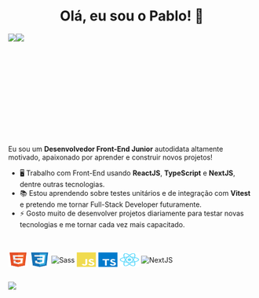 <h1 align="center">Olá, eu sou o Pablo! 👋</h1>

<div style="display: flex" align="center">
<img align="center" height="180em" src="https://github-readme-stats.vercel.app/api?username=pablohfr&theme=dracula">
<img align="center" height="180em" src="https://github-readme-stats.vercel.app/api/top-langs/?username=pablohfr&layout=compact&theme=dracula" >
</div><br>

##

Eu sou um **Desenvolvedor Front-End Junior** autodidata altamente motivado, apaixonado por aprender e construir novos projetos!
<br>
- 🖥 Trabalho com Front-End usando **ReactJS**, **TypeScript** e **NextJS**, dentre outras tecnologias.
- 📚 Estou aprendendo sobre testes unitários e de integração com **Vitest** e pretendo me tornar Full-Stack Developer futuramente.
- ⚡ Gosto muito de desenvolver projetos diariamente para testar novas tecnologias e me tornar cada vez mais capacitado.
<br>

<div style="display: inline_block"><br>
  <img align="center" alt="HTML" height="30" width="40" src="https://raw.githubusercontent.com/devicons/devicon/master/icons/html5/html5-original.svg">
  <img align="center" alt="CSS" height="30" width="40" src="https://raw.githubusercontent.com/devicons/devicon/master/icons/css3/css3-original.svg">
  <img align="center" alt="Sass" height="30" width="40" src="https://cdn.jsdelivr.net/gh/devicons/devicon/icons/sass/sass-original.svg">
  <img align="center" alt="JavaScript" height="30" width="40" src="https://raw.githubusercontent.com/devicons/devicon/master/icons/javascript/javascript-plain.svg">
  <img align="center" alt="TypeScript" height="30" width="40" src="https://raw.githubusercontent.com/devicons/devicon/master/icons/typescript/typescript-plain.svg">
  <img align="center" alt="React" height="30" width="40" src="https://raw.githubusercontent.com/devicons/devicon/master/icons/react/react-original.svg">
  <img align="center" alt="NextJS" height="30" width="40"  src="https://cdn.jsdelivr.net/gh/devicons/devicon/icons/nextjs/nextjs-original-wordmark.svg" />
</div>
  
  ##
 
<div> 
  <a href="https://www.linkedin.com/in/pablo-roscoche/" target="_blank"><img src="https://img.shields.io/badge/-LinkedIn-%230077B5?style=for-the-badge&logo=linkedin&logoColor=white" target="_blank"></a> 
  
</div>
